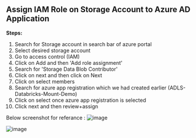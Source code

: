 ## Assign IAM Role on Storage Account to Azure AD Application

**Steps:**
1. Search for Storage account in search bar of azure portal
2. Select desired storage account
3. Go to access control (IAM)
4. Click on Add and then 'Add role assignment'
5. Search for 'Storage Data Blob Contributor'
6. Click on next and then click on Next
7. Click on select members
8. Search for azure app registration which we had created earlier (ADLS-Databricks-Mount-Demo)
9. Click on select once azure app registration is selected
10. Click next and then review+assign


Below screenshot for referance :
![image](https://user-images.githubusercontent.com/48403668/148785419-70024cff-cf7f-4a63-ac2c-dec356c9f02c.png)


![image](https://user-images.githubusercontent.com/48403668/148785375-6a5cefa4-f173-4bda-8c94-6a603855dae4.png)


